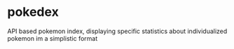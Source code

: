 # pokedex

API based pokemon index, displaying specific statistics about individualized pokemon im a simplistic format

